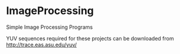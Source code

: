 # ImageProcessing
Simple Image Processing Programs

YUV sequences required for these projects can be downloaded from
http://trace.eas.asu.edu/yuv/
